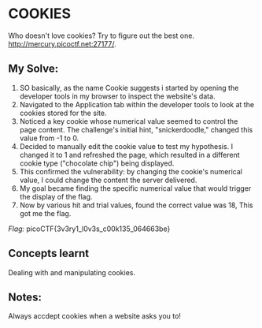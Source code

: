 # COOKIES
Who doesn't love cookies? Try to figure out the best one. http://mercury.picoctf.net:27177/.

## My Solve:
1) SO basically, as the name Cookie suggests i started by opening the developer tools in my browser to inspect the website's data.
2) Navigated to the Application tab within the developer tools to look at the cookies stored for the site.
3) Noticed a key cookie whose numerical value seemed to control the page content. The challenge's initial hint, "snickerdoodle," changed this value from -1 to 0.
4) Decided to manually edit the cookie value to test my hypothesis. I changed it to 1 and refreshed the page, which resulted in a different cookie type ("chocolate chip") being displayed.
5) This confirmed the vulnerability: by changing the cookie's numerical value, I could change the content the server delivered.
6) My goal became finding the specific numerical value that would trigger the display of the flag.
7) Now by various hit and trial values, found the correct value was 18, This got me the flag.

*Flag:* picoCTF{3v3ry1_l0v3s_c00k135_064663be}

## Concepts learnt
Dealing with and manipulating cookies.

## Notes:
Always accdept cookies when a website asks you to!
